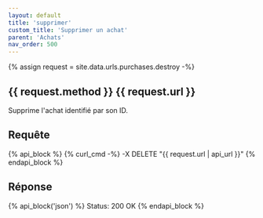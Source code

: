 ```yaml
---
layout: default
title: 'supprimer'
custom_title: 'Supprimer un achat'
parent: 'Achats'
nav_order: 500
---
```

{% assign request = site.data.urls.purchases.destroy -%}
## {{ request.method }} {{ request.url }}

Supprime l'achat identifié par son ID.

## Requête

{% api_block %}
{% curl_cmd -%}
-X DELETE "{{ request.url | api_url }}"
{% endapi_block %}

## Réponse

{% api_block('json') %}
Status: 200 OK
{% endapi_block %}
